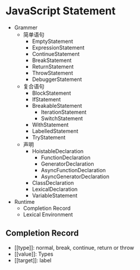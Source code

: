 # JavaScript Statement

* Grammer
  * 简单语句
    * EmptyStatement
    * ExpressionStatement
    * ContinueStatement
    * BreakStatement
    * ReturnStatement
    * ThrowStatement
    * DebuggerStatement
  * 复合语句
    * BlockStatement
    * IfStatement
    * BreakableStatement
      * IterationStatement
      * SwitchStatement
    * WithStatement
    * LabelledStatement
    * TryStatement
  * 声明
    * HoistableDeclaration
      * FunctionDeclaration
      * GeneratorDeclaration
      * AsyncFunctionDeclaration
      * AsyncGeneratorDeclaration
    * ClassDeclaration
    * LexicalDeclaration
    * VariableStatement
* Runtime
  * Completion Record
  * Lexical Environment

## Completion Record

* \[\[type\]\]: normal, break, continue, return or throw
* \[\[value\]\]: Types
* \[\[target\]\]: label



